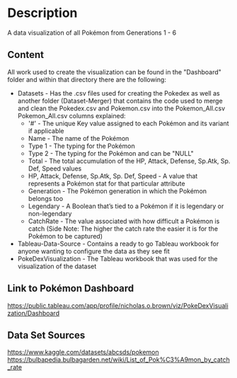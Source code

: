 # Description
A data visualization of all Pokémon from Generations 1 - 6

## Content
All work used to create the visualization can be found in the "Dashboard" folder and within that directory there are the following:

* Datasets - Has the .csv files used for creating the Pokedex as well as another folder (Dataset-Merger) that contains the code used to merge and clean the Pokedex.csv 	and Pokemon.csv into the Pokemon_All.csv Pokemon_All.csv columns explained:
  * '#' - The unique Key value assigned to each Pokémon and its variant if applicable
  * Name - The name of the Pokémon 
  * Type 1 - The typing for the Pokémon 
  * Type 2 - The typing for the Pokémon and can be "NULL" 
  * Total - The total accumulation of the HP, Attack, Defense, Sp.Atk, Sp. Def, Speed values
  * HP, Attack, Defense, Sp.Atk, Sp. Def, Speed - A value that represents a Pokémon stat for that particular attribute 
  * Generation - The Pokémon generation in which the Pokémon belongs too
  * Legendary - A Boolean that’s tied to a Pokémon if it is legendary or non-legendary
  * CatchRate - The value associated with how difficult a Pokémon is catch (Side Note: The higher the catch rate the easier it is for the Pokémon to be captured)
* Tableau-Data-Source - Contains a ready to go Tableau workbook for anyone wanting to configure the data as they see fit        
* PokeDexVisualization - The Tableau workbook that was used for the visualization of the dataset 

## Link to Pokémon Dashboard 
https://public.tableau.com/app/profile/nicholas.o.brown/viz/PokeDexVisualization/Dashboard

## Data Set Sources 
https://www.kaggle.com/datasets/abcsds/pokemon
https://bulbapedia.bulbagarden.net/wiki/List_of_Pok%C3%A9mon_by_catch_rate
